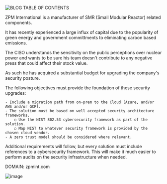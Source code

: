 ![BLOG TABLE OF CONTENTS](https://github.com/bobsyourmom/zpminternational/blob/main/TOC)

ZPM International is a manufacturer of SMR (Small Modular Reactor) related components.

It has recently experienced a large influx of capital due to the popularity of green energy and government committments to eliminating carbon based emissions.

The CISO understands the sensitivity on the public perceptions over nuclear power and wants to be sure his team doesn't contribute to any negative press that could affect their stock value.

As such he has acquired a substantial budget for upgrading the company's security posture.

The following objectives must provide the foundation of these security upgrades:

	- Include a migration path from on-prem to the Cloud (Azure, and/or AWS and/or GCP).
	- The solution must be based on well accepted security architecture frameworks.
		○ Use the NIST 802.53 cybersecurity framework as part of the solution.
		○ Map NIST to whatever security framework is provided by the chosen cloud vendor.
	- A zero trust model should be considered where relevant.

Additional requirements will follow, but every solution must include references to a cybersecurity framework. This will make it much easier to perform audits on the security infrastructure when needed.

DOMAIN: zpmint.com

![image](https://github.com/bobsyourmom/zpminternational/assets/30844252/8e3a1328-569a-4bf6-90b4-5525a8ce3454)

